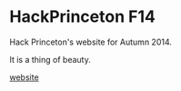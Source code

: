HackPrinceton F14
==================

Hack Princeton's website for Autumn 2014.

It is a thing of beauty.

[website](http://hackprinceton.com/)
